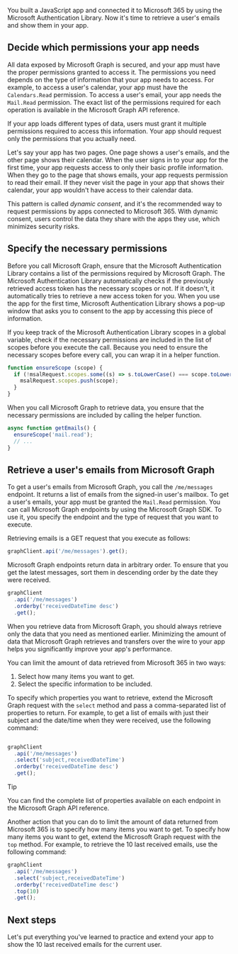 You built a JavaScript app and connected it to Microsoft 365 by using the Microsoft Authentication Library. Now it's time to retrieve a user's emails and show them in your app.

## Decide which permissions your app needs

All data exposed by Microsoft Graph is secured, and your app must have the proper permissions granted to access it. The permissions you need depends on the type of information that your app needs to access. For example, to access a user's calendar, your app must have the `Calendars.Read` permission. To access a user's email, your app needs the `Mail.Read` permission. The exact list of the permissions required for each operation is available in the Microsoft Graph API reference.

If your app loads different types of data, users must grant it multiple permissions required to access this information. Your app should request only the permissions that you actually need.

Let's say your app has two pages. One page shows a user's emails, and the other page shows their calendar. When the user signs in to your app for the first time, your app requests access to only their basic profile information. When they go to the page that shows emails, your app requests permission to read their email. If they never visit the page in your app that shows their calendar, your app wouldn't have access to their calendar data.

This pattern is called _dynamic consent_, and it's the recommended way to request permissions by apps connected to Microsoft 365. With dynamic consent, users control the data they share with the apps they use, which minimizes security risks.

## Specify the necessary permissions

Before you call Microsoft Graph, ensure that the Microsoft Authentication Library contains a list of the permissions required by Microsoft Graph. The Microsoft Authentication Library automatically checks if the previously retrieved access token has the necessary scopes or not. If it doesn't, it automatically tries to retrieve a new access token for you. When you use the app for the first time, Microsoft Authentication Library shows a pop-up window that asks you to consent to the app by accessing this piece of information.

If you keep track of the Microsoft Authentication Library scopes in a global variable, check if the necessary permissions are included in the list of scopes before you execute the call. Because you need to ensure the necessary scopes before every call, you can wrap it in a helper function.

```javascript
function ensureScope (scope) {
  if (!msalRequest.scopes.some((s) => s.toLowerCase() === scope.toLowerCase())) {
    msalRequest.scopes.push(scope);
  }
}
```

When you call Microsoft Graph to retrieve data, you ensure that the necessary permissions are included by calling the helper function.

```javascript
async function getEmails() {
  ensureScope('mail.read');
  // ...
}
```

## Retrieve a user's emails from Microsoft Graph

To get a user's emails from Microsoft Graph, you call the `/me/messages` endpoint. It returns a list of emails from the signed-in user's mailbox. To get a user's emails, your app must be granted the `Mail.Read` permission. You can call Microsoft Graph endpoints by using the Microsoft Graph SDK. To use it, you specify the endpoint and the type of request that you want to execute.

Retrieving emails is a GET request that you execute as follows:

```javascript
graphClient.api('/me/messages').get(); 
```

Microsoft Graph endpoints return data in arbitrary order. To ensure that you get the latest messages, sort them in descending order by the date they were received.

```javascript
graphClient
  .api('/me/messages')
  .orderby('receivedDateTime desc')
  .get();
```

When you retrieve data from Microsoft Graph, you should always retrieve only the data that you need as mentioned earlier. Minimizing the amount of data that Microsoft Graph retrieves and transfers over the wire to your app helps you significantly improve your app's performance.

You can limit the amount of data retrieved from Microsoft 365 in two ways:

1. Select how many items you want to get.
1. Select the specific information to be included.

To specify which properties you want to retrieve, extend the Microsoft Graph request with the `select` method and pass a comma-separated list of properties to return. For example, to get a list of emails with just their subject and the date/time when they were received, use the following command:

```javascript

graphClient 
  .api('/me/messages')
  .select('subject,receivedDateTime')
  .orderby('receivedDateTime desc')
  .get();
```

> [!TIP]
> You can find the complete list of properties available on each endpoint in the Microsoft Graph API reference.

Another action that you can do to limit the amount of data returned from Microsoft 365 is to specify how many items you want to get. To specify how many items you want to get, extend the Microsoft Graph request with the `top` method. For example, to retrieve the 10 last received emails, use the following command:

```javascript
graphClient
  .api('/me/messages')
  .select('subject,receivedDateTime')
  .orderby('receivedDateTime desc')
  .top(10)
  .get();
```

## Next steps

Let's put everything you've learned to practice and extend your app to show the 10 last received emails for the current user.
